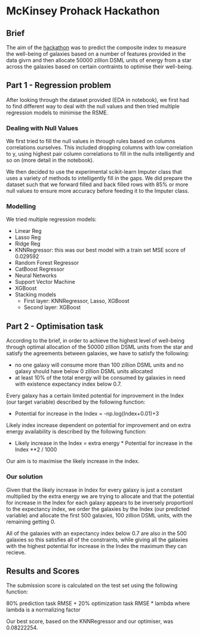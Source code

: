 # McKinsey Prohack Hackathon

## Brief
The aim of the [hackathon](https://prohack.org/) was to predict the composite index to measure the well-being of galaxies based on a number of features provided in the data givrn and then allocate 50000 zillion DSML units of energy from a star across the galaxies based on certain contraints to optimise their well-being. 

## Part 1 - Regression problem

After looking through the dataset provided (EDA in notebook), we first had to find different way to deal with the null values and then tried multiple regression models to minimise the RSME. 

### Dealing with Null Values 

We first tried to fill the null values in through rules based on columns correlations ourselves. This included dropping columns with low correlation to y, using highest pair column correlations to fill in the nulls intelligently and so on (more detail in the notebook). 

We then decided to use the experimental scikit-learn Imputer class that uses a variety of methods to intelligently fill in the gaps. We did prepare the dataset such that we forward filled and back filled rows with 85% or more null values to ensure more accuracy before feeding it to the Imputer class. 

### Modelling 

We tried multiple regression models:

- Linear Reg 
- Lasso Reg 
- Ridge Reg 
- KNNRegressor: this was our best model with a train set MSE score of 0.029592
- Random Forest Regressor 
- CatBoost Regressor 
- Neural Networks 
- Support Vector Machine 
- XGBoost
- Stacking models
    - First layer: KNNRegressor, Lasso, XGBoost 
    - Second layer: XGBoost


## Part 2 - Optimisation task

According to the brief, in order to achieve the highest level of well-being through optimal allocation of the 50000 zillion DSML units from the star and satisfy the agreements between galaxies, we have to satisfy the following: 

- no one galaxy will consume more than 100 zillion DSML units and no galaxy should have below 0 zillion DSML units allocated
- at least 10% of the total energy will be consumed by galaxies in need with existence expectancy index below 0.7.

Every galaxy has a certain limited potential for improvement in the Index (our target variable) described by the following function:

- Potential for increase in the Index = -np.log(Index+0.01)+3

Likely index increase dependent on potential for improvement and on extra energy availability is described by the following function:

- Likely increase in the Index = extra energy * Potential for increase in the Index **2 / 1000

Our aim is to maximise the likely increase in the index. 

### Our solution

Given that the likely increase in Index for every galaxy is just a constant multiplied by the extra energy we are trying to allocate and that the potential for increase in the Index for each galaxy appears to be inversely proportionl to the expectancy index, we order the galaxies by the Index (our predicted variable) and allocate the first 500 galaxies, 100 zillion DSML units, with the remaining getting 0. 

All of the galaxies with an expectancy index below 0.7 are also in the 500 galaxies so this satisfies all of the constraints, while giving all the galaxies with the highest potential for increase in the Index the maximum they can recieve.

## Results and Scores 

The submission score is calculated on the test set using the following function:

80% prediction task RMSE + 20% optimization task RMSE * lambda where lambda is a normalizing factor

Our best score, based on the KNNRegressor and our optimiser, was 0.08222254.

